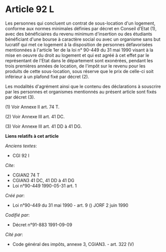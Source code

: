 # Article 92 L

Les personnes qui concluent un contrat de sous-location d'un logement, conforme aux normes minimales définies par décret en
Conseil d'Etat (1), avec des bénéficiaires du revenu minimum d'insertion ou des étudiants bénéficiant d'une bourse à
caractère social ou avec un organisme sans but lucratif qui met ce logement à la disposition de personnes défavorisées
mentionnées à l'article 1er de la loi n° 90-449 du 31 mai 1990 visant à la mise en oeuvre du droit au logement et qui est
agréé à cet effet par le représentant de l'Etat dans le département sont exonérées, pendant les trois premières années de
location, de l'impôt sur le revenu pour les produits de cette sous-location, sous réserve que le prix de celle-ci soit
inférieur à un plafond fixé par décret (2).

Les modalités d'agrément ainsi que le contenu des déclarations à souscrire par les personnes et organismes mentionnés au
présent article sont fixés par décret (3).

(1) Voir Annexe II art. 74 T.

(2) Voir Annexe III art. 41 DC.

(3) Voir Annexe III art. 41 DD à 41 DG.

**Liens relatifs à cet article**

_Anciens textes_:

  - CGI 92 I

_Cite_:

  - CGIAN2 74 T
  - CGIAN3 41 DC, 41 DD à 41 DG
  - Loi n°90-449 1990-05-31 art. 1

_Créé par_:

  - Loi n°90-449 du 31 mai 1990 - art. 9 () JORF 2 juin 1990

_Codifié par_:

  - Décret n°91-883 1991-09-09

_Cité par_:

  - Code général des impôts, annexe 3, CGIAN3. - art. 322 (V)
